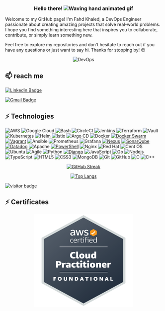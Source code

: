 <h3 align="center">
     Hello there!
    <img src="https://raw.githubusercontent.com/nixin72/nixin72/master/wave.gif" 
         alt="Waving hand animated gif"
         height="45"
         width="45" />
    
</h3>

Welcome to my GitHub page! I'm Fahd Khaled, a DevOps Engineer passionate about creating amazing projects that solve real-world problems. I hope you find something interesting here that inspires you to collaborate, contribute, or simply learn something new.

Feel free to explore my repositories and don't hesitate to reach out if you have any questions or just want to say hi. Thanks for stopping by! 😊


<div align="center">
<img src="./images/DevOps.gif" width="50%" height="50%" alt="DevOps">

</div>

## 📫 reach me

[![Linkedin Badge](https://img.shields.io/badge/-Fahd_khaled-blue?style=flat-square&logo=Linkedin&logoColor=brightwhite&link=https://www.linkedin.com/in/fahd-khaled-dev/)](https://www.linkedin.com/in/fahd-khaled-dev/)
  
[![Gmail Badge](https://img.shields.io/badge/-eng.fahd.elsayed@gmail.com-c14438?style=flat-square&logo=Gmail&logoColor=brightwhite&link=mailto:eng.fahd.elsayed@gmail.com)](mailto:eng.fahd.elsayed@gmail.com)
 
## ⚡ Technologies

![AWS](https://img.shields.io/badge/AWS-%23FF9900.svg?style=for-the-badge&logo=amazon-aws&logoColor=white)
![Google Cloud](https://img.shields.io/badge/GoogleCloud-%234285F4.svg?style=for-the-badge&logo=google-cloud&logoColor=white)
![Bash](https://img.shields.io/badge/bash-%234EAA25.svg?style=for-the-badge&logo=gnu-bash&logoColor=white)
![CircleCI](https://img.shields.io/badge/circleci-%23161616.svg?style=for-the-badge&logo=circleci&logoColor=white)
![Jenkins](https://img.shields.io/badge/jenkins-%232C5263.svg?style=for-the-badge&logo=jenkins&logoColor=white)
![Terraform](https://img.shields.io/badge/terraform-%235835CC.svg?style=for-the-badge&logo=terraform&logoColor=white)
![Vault](https://img.shields.io/badge/vault-%230093D6.svg?style=for-the-badge&logo=vault&logoColor=white)
![Kubernetes](https://img.shields.io/badge/kubernetes-%23326ce5.svg?style=for-the-badge&logo=kubernetes&logoColor=white)
![Helm](https://img.shields.io/badge/helm-%23008DE4.svg?style=for-the-badge&logo=helm&logoColor=white)
![Istio](https://img.shields.io/badge/istio-%23323334.svg?style=for-the-badge&logo=istio&logoColor=white)
![Argo CD](https://img.shields.io/badge/Argo%20CD-%23323334.svg?style=for-the-badge&logo=argo-cd&logoColor=white)
![Docker](https://img.shields.io/badge/docker-%230db7ed.svg?style=for-the-badge&logo=docker&logoColor=white)
[![Docker Swarm](https://img.shields.io/badge/docker%20swarm-%232496ED.svg?style=for-the-badge&logo=docker&logoColor=white)](https://docs.docker.com/engine/swarm/)
[![Vagrant](https://img.shields.io/badge/vagrant-%231563FF.svg?style=for-the-badge&logo=vagrant&logoColor=white)](https://www.vagrantup.com/)
![Ansible](https://img.shields.io/badge/ansible-%231A1918.svg?style=for-the-badge&logo=ansible&logoColor=white)
![Prometheus](https://img.shields.io/badge/prometheus-%23E6522C.svg?style=for-the-badge&logo=prometheus&logoColor=white)
![Grafana](https://img.shields.io/badge/grafana-%23F46800.svg?style=for-the-badge&logo=grafana&logoColor=white)
[![Nexus](https://img.shields.io/badge/nexus-%23E4405F.svg?style=for-the-badge&logo=nexus&logoColor=white)](https://www.sonatype.com/nexus-repository-oss)
[![SonarQube](https://img.shields.io/badge/sonarqube-%234E9BCD.svg?style=for-the-badge&logo=sonarqube&logoColor=white)](https://www.sonarqube.org/)
[![Datadog](https://img.shields.io/badge/datadog-%234D4D4D.svg?style=for-the-badge&logo=datadog&logoColor=white)](https://www.datadoghq.com/)
![Apache](https://img.shields.io/badge/apache-%23D42029.svg?style=for-the-badge&logo=apache&logoColor=white)
[![PowerShell](https://img.shields.io/badge/powershell-%2312100E.svg?style=for-the-badge&logo=powershell&logoColor=white)](https://docs.microsoft.com/en-us/powershell/)
![Nginx](https://img.shields.io/badge/nginx-%23009639.svg?style=for-the-badge&logo=nginx&logoColor=white)
![Red Hat](https://img.shields.io/badge/Red%20Hat-EE0000?style=for-the-badge&logo=redhat&logoColor=white)
![Cent OS](https://img.shields.io/badge/cent%20os-002260?style=for-the-badge&logo=centos&logoColor=F0F0F0)
![Ubuntu](https://img.shields.io/badge/Ubuntu-E95420?style=for-the-badge&logo=ubuntu&logoColor=white)
![Agile](https://img.shields.io/badge/agile-%230175C2.svg?style=for-the-badge&logo=agile&logoColor=white)
![Python](https://img.shields.io/badge/python-%233776AB.svg?style=for-the-badge&logo=python&logoColor=white)
[![Django](https://img.shields.io/badge/django-%23092E20.svg?style=for-the-badge&logo=django&logoColor=white)](https://www.djangoproject.com/)
![JavaScript](https://img.shields.io/badge/-JavaScript-black?style=flat-square&logo=javascript)
![Go](https://img.shields.io/badge/go-%2300ADD8.svg?style=for-the-badge&logo=go&logoColor=white)
![Nodejs](https://img.shields.io/badge/-Nodejs-black?style=flat-square&logo=Node.js)
![TypeScript](https://img.shields.io/badge/-TypeScript-007ACC?style=flat-square&logo=typescript)
![HTML5](https://img.shields.io/badge/-HTML5-E34F26?style=flat-square&logo=html5&logoColor=white)
![CSS3](https://img.shields.io/badge/-CSS3-1572B6?style=flat-square&logo=css3)
![MongoDB](https://img.shields.io/badge/-MongoDB-black?style=flat-square&logo=mongodb)
![Git](https://img.shields.io/badge/-Git-black?style=flat-square&logo=git)
![GitHub](https://img.shields.io/badge/-GitHub-181717?style=flat-square&logo=github)
![C](https://img.shields.io/badge/c-%2300599C.svg?style=for-the-badge&logo=c&logoColor=white)
![C++](https://img.shields.io/badge/c++-%2300599C.svg?style=for-the-badge&logo=c%2B%2B&logoColor=white)

<div align="center">

[![GitHub Streak](http://github-readme-streak-stats.herokuapp.com?user=Fahd-DevOps&theme=dracula&date_format=M%20j%5B%2C%20Y%5D)](https://git.io/streak-stats)

[![Top Langs](https://github-readme-stats.vercel.app/api/top-langs/?username=Fahd-DevOps&layout=compact)](https://github.com/anuraghazra/github-readme-stats)


</div>


<a href="https://github.com/Fahd-DevOps"><img src="https://visitor-badge.laobi.icu/badge?page_id=Fahd-DevOps" alt="visitor badge"></a>



## ⚡ Certificates

<div align="center">
<img src="./img/aws-certified-cloud-practitioner.png" width="320px" height="300px" alt="AWS">

</div>


<!--
**Fahd-DevOps/Fahd-DevOps** is a ✨ _special_ ✨ repository because its `README.md` (this file) appears on your GitHub profile.

Here are some ideas to get you started:

- 👯 I’m looking to collaborate on ...
- 🤔 I’m looking for help with ...
- 💬 Ask me about ...
- 😄 Pronouns: ...
- ⚡ Fun fact: ...
-->
